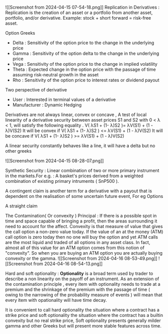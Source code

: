 ![[Screenshot from 2024-04-15 07-54-18.png]]
Replication in Derivatives : Replication is the creation of an asset or a portfolio from another asset, portfolio, and/or derivative. Example: stock + short forward = risk-free asset.

Option Greeks
- Delta : Sensitivity of the option price to the change in the underlying price
- Gamma : Sensitivity of the option delta to the change in the underlying price
- Vega : Sensitivity of the option price to the change in implied volatility 
- Theta : Expected change in the option price with the passage of time assuming risk-neutral growth in the asset
- Rho : Sensitivity of the option price to interest rates or dividend payout

Two perspective of derivative
* User : Interested in terminal values of a derivative
* Manufacturer : Dynamic Hedging

Derivatives are not always linear, convex or concave , A test of local linearity of a derivative security between asset prices S1 and S2 with 0 <  λ < 1, will satisfy the following equality .
 V( λS1  + (1- λ)S2 )= λV(S1) + (1 - λ)V(S2)
	 It will be convex if      V( λS1  + (1- λ)S2 ) <= λV(S1) + (1 - λ)V(S2)
	 It will be concave if    V( λS1  + (1- λ)S2 ) >= λV(S1) + (1 - λ)V(S2)
	
A linear security constantly behaves like a line, it will have a delta but no other greeks

![[Screenshot from 2024-04-15 08-28-07.png]]

Synthetic Security  : Linear combination of two or more primary instrument in the markets.For e.g. : A basket's prices derived from a weighted combination of existing primary intruments ( SnP500 ).



A contingent claim is another term for a derivative with a payout that is dependent on the realisation of some uncertain future event, For eg Options

A straight claim 

The Contamination( Or convexity ) Principal : If there is a possible spot in time and space capable of bringing a profit, then the areas surrounding it need to account for the affect. Convexity is that measure of value that gives the call option a non-zero value today. If the value of an at the money (ATM) call option is zero today then no one will buy the option and yet ATM calls are the most liquid and traded of all options in any asset class. In fact, almost all of this value for an ATM option comes from this notion of "convexity". So when you are buying an ATM option you are actually buying convexity or the gamma.
![[Screenshot from 2024-04-16 08-53-49.png]]
![[Screenshot from 2024-04-16 08-54-13.png]]

Hard and soft optionality : **Optionality** is a broad term used by trader to describe a non linearity on the payoff of an instrument. As an extension of the contamination principle , every item with optionality needs to trade at a premium and the shrinkage of the premium with the passage of time ( owing to the narrowing of the probability measure of events ) will mean that every item with opationality will have time decay.

It is convenient to call hard optionality the situation where a contract has a strike price and soft optionality the situation where the contract has a builtin convexity but no real strike price, Soft optionality presents generally milder gamma and other Greeks but will present more stable features across time.

